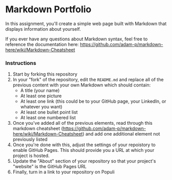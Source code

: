 # Markdown Portfolio

In this assignment, you'll create a simple web page built with Markdown that displays information about yourself.

If you ever have any questions about Markdown syntax, feel free to reference the documentation here: https://github.com/adam-p/markdown-here/wiki/Markdown-Cheatsheet

### Instructions

1. Start by forking this repository
1. In your "fork" of the repository, edit the `README.md` and replace all of the previous content with your own Markdown which should contain:
    * A title (your name)
    * At least one picture
    * At least one link (this could be to your GitHub page, your LinkedIn, or whatever you want)
    * At least one bullet point list
    * At least one numbered list
1. Once you've added all of the previous elements, read through this markdown cheatsheet (https://github.com/adam-p/markdown-here/wiki/Markdown-Cheatsheet) and add one additional element not previously listed
1. Once you're done with this, adjust the settings of your repoistory to enable GitHub Pages. This should provide you a URL at which your project is hosted.
2. Update the "About" section of your repository so that your project's "website" is the GitHub Pages URL
3. Finally, turn in a link to your repository on Populi
